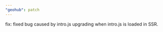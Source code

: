 ```yaml
---
"geohub": patch
---
```


fix: fixed bug caused by intro.js upgrading when intro.js is loaded in SSR.
